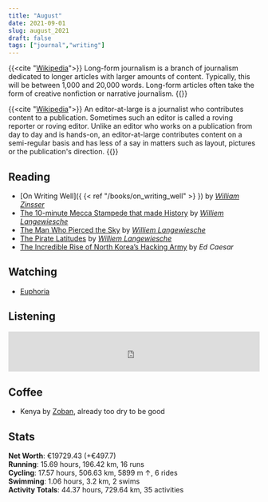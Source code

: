 ```yaml
---
title: "August"
date: 2021-09-01
slug: august_2021
draft: false
tags: ["journal","writing"]
---
```



{{<cite "[Wikipedia](https://en.wikipedia.org/wiki/Long-form_journalism)">}}
Long-form journalism is a branch of journalism dedicated to longer articles with larger amounts of content.
Typically, this will be between 1,000 and 20,000 words.
Long-form articles often take the form of creative nonfiction or narrative journalism.
{{</cite>}}

{{<cite "[Wikipedia](https://en.wikipedia.org/wiki/Editor-at-large)">}}
An editor-at-large is a journalist who contributes content to a publication.
Sometimes such an editor is called a roving reporter or roving editor.
Unlike an editor who works on a publication from day to day and is hands-on,
an editor-at-large contributes content on a semi-regular basis and has less of a say in matters such as layout,
pictures or the publication's direction.
{{</cite>}}


## Reading

- [On Writing Well]({ {< ref "/books/on_writing_well" >} }) by _[William Zinsser](https://en.wikipedia.org/wiki/William_Zinsser)_
- [The 10-minute Mecca Stampede that made History](https://www.vanityfair.com/news/2018/01/the-mecca-stampede-that-made-history-hajj)
  by _[Williem Langewiesche](https://en.wikipedia.org/wiki/William_Langewiesche)_
- [The Man Who Pierced the Sky](https://www.vanityfair.com/culture/2013/05/felix-baumgartner-jump-story)
  by _[Williem Langewiesche](https://en.wikipedia.org/wiki/William_Langewiesche)_
- [The Pirate Latitudes](https://www.vanityfair.com/news/2009/04/somali-pirates200904)
  by _[Williem Langewiesche](https://en.wikipedia.org/wiki/William_Langewiesche)_
- [The Incredible Rise of North Korea’s Hacking Army](https://www.newyorker.com/magazine/2021/04/26/the-incredible-rise-of-north-koreas-hacking-army)
  by _Ed Caesar_
 

## Watching

- [Euphoria](https://www.imdb.com/title/tt8772296/)

## Listening

<iframe src="https://open.spotify.com/embed/track/2X5zWAt3augONkfuyVMaSG?theme=0" width="100%" height="80" frameBorder="0" allowtransparency="true" allow="encrypted-media"></iframe>

## Coffee

* Kenya by [Zoban](https://prazirnazoban.cz/), already too dry to be good

## Stats

<div><b>Net Worth</b>: €19729.43 (<span class="green">+€497.7</span>)</div>
<div><b>Running</b>:
  15.69 hours, 196.42 km, 16 runs
</div>
<div><b>Cycling</b>:
  17.57 hours, 506.63 km, 5899 m ↑, 6 rides
</div>
<div><b>Swimming</b>:
  1.06 hours, 3.2 km, 2 swims
</div>
<div><b>Activity Totals</b>:
  44.37 hours, 729.64 km, 35 activities
</div>

